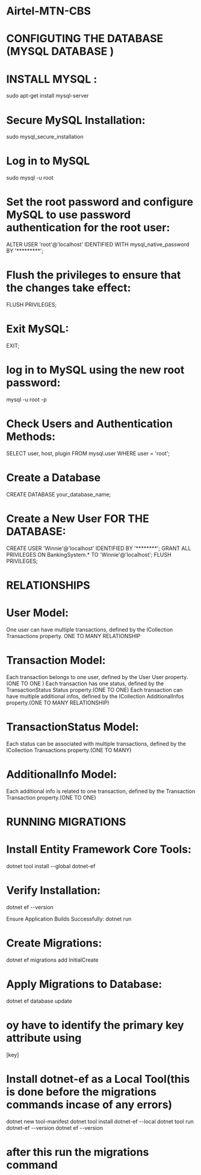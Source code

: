 # Airtel-MTN-CBS
# CONFIGUTING THE DATABASE (MYSQL DATABASE )

# INSTALL MYSQL :
sudo apt-get install mysql-server

# Secure MySQL Installation:
sudo mysql_secure_installation

<!-- # Start MySQL
sudo service mysql start

# Verify Installation: 
mysql -u root -p -->

# Log in to MySQL 
sudo mysql -u root

# Set the root password and configure MySQL to use password authentication for the root user:
ALTER USER 'root'@'localhost' IDENTIFIED WITH mysql_native_password BY '*********';

# Flush the privileges to ensure that the changes take effect:
FLUSH PRIVILEGES;

# Exit MySQL:
EXIT;

# log in to MySQL using the new root password:
mysql -u root -p

# Check Users and Authentication Methods:
SELECT user, host, plugin FROM mysql.user WHERE user = 'root';
# Create a Database 
CREATE DATABASE your_database_name;

# Create a New User FOR THE DATABASE:
CREATE USER 'Winnie'@'localhost' IDENTIFIED BY '********';
GRANT ALL PRIVILEGES ON BankingSystem.* TO 'Winnie'@'localhost';
FLUSH PRIVILEGES;



# RELATIONSHIPS
# User Model:

One user can have multiple transactions, defined by the ICollection<Transaction> Transactions property.
ONE TO MANY RELATIONSHIP
# Transaction Model:

Each transaction belongs to one user, defined by the User User property. (ONE TO ONE )
Each transaction has one status, defined by the TransactionStatus Status property.(ONE TO ONE)
Each transaction can have multiple additional infos, defined by the ICollection<AdditionalInfo> AdditionalInfos property.(ONE TO MANY RELATIONSHIP)
# TransactionStatus Model:

Each status can be associated with multiple transactions, defined by the ICollection<Transaction> Transactions property.(ONE TO MANY)
# AdditionalInfo Model:

Each additional info is related to one transaction, defined by the Transaction Transaction property.(ONE TO ONE)

# RUNNING MIGRATIONS 
# Install Entity Framework Core Tools:
dotnet tool install --global dotnet-ef
# Verify Installation:
dotnet ef --version


Ensure Application Builds Successfully:
dotnet run

# Create Migrations:
dotnet ef migrations add InitialCreate

# Apply Migrations to Database:
dotnet ef database update
# oy have to identify the primary key attribute using
[key]
 # Install dotnet-ef as a Local Tool(this is done before the migrations commands incase of any errors)
dotnet new tool-manifest 
dotnet tool install dotnet-ef --local
dotnet tool run dotnet-ef --version
dotnet ef --version
# after this run the migrations command
